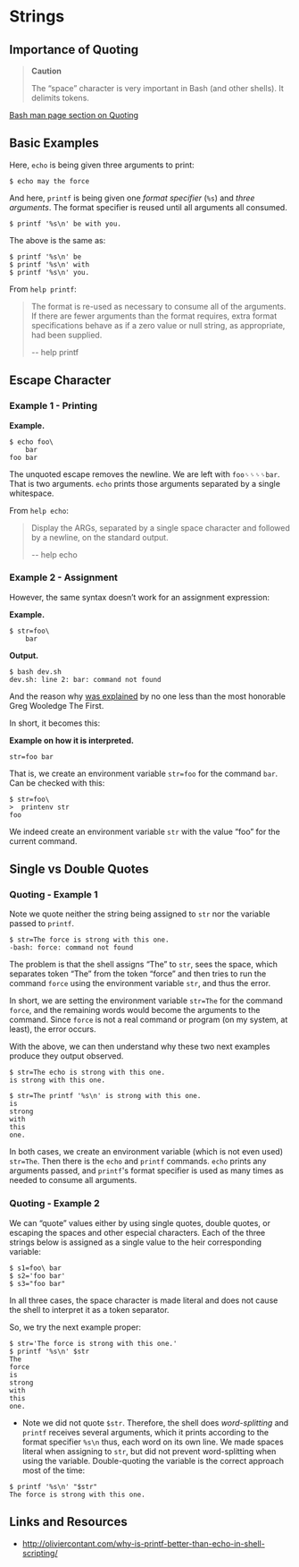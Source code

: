 # Strings

## Importance of Quoting

> **Caution**
> 
> The “space” character is very important in Bash (and other shells). It delimits tokens.

[Bash man page section on Quoting](https://www.gnu.org/savannah-checkouts/gnu/bash/manual/bash.html#Quoting)

## Basic Examples

Here, `echo` is being given three arguments to print:

``` shell-session
$ echo may the force
```

And here, `printf` is being given one *format specifier* (`%s`) and *three arguments*. The format specifier is reused until all arguments all consumed.

``` shell-session
$ printf '%s\n' be with you.
```

The above is the same as:

``` shell-session
$ printf '%s\n' be
$ printf '%s\n' with
$ printf '%s\n' you.
```

From `help printf`:

> The format is re-used as necessary to consume all of the arguments. If there are fewer arguments than the format requires,  extra format specifications behave as if a zero value or null string, as appropriate, had been supplied.
>
> -- help printf

## Escape Character

### Example 1 - Printing

**Example.**

``` shell-session
$ echo foo\
    bar
foo bar
```

The unquoted escape removes the newline. We are left with `foo␠␠␠␠bar`. That is two arguments. `echo` prints those arguments separated by a single whitespace.


From `help echo`:

> Display the ARGs, separated by a single space character and followed by a newline, on the standard output.
>
> -- help echo


### Example 2 - Assignment

However, the same syntax doesn’t work for an assignment expression:

**Example.**

``` shell-session
$ str=foo\
    bar
```

**Output.**

    $ bash dev.sh
    dev.sh: line 2: bar: command not found

And the reason why [was explained](https://lists.gnu.org/archive/html/help-bash/2019-09/msg00012.html) by no one less than the most honorable Greg Wooledge The First.

In short, it becomes this:

**Example on how it is interpreted.**

``` shell-session
str=foo bar
```

That is, we create an environment variable `str=foo` for the command `bar`. Can be checked with this:

``` shell-session
$ str=foo\
>  printenv str
foo
```

We indeed create an environment variable `str` with the value “foo” for the current command.

## Single vs Double Quotes

### Quoting - Example 1

Note we quote neither the string being assigned to `str` nor the variable passed to `printf`.

``` shell-session
$ str=The force is strong with this one.
-bash: force: command not found
```

The problem is that the shell assigns “The” to `str`, sees the space, which separates token “The” from the token “force” and then tries to run the command `force` using the environment variable `str`, and thus the error.

In short, we are setting the environment variable `str=The` for the command `force`, and the remaining words would become the arguments to the command. Since `force` is not a real command or program (on my system, at least), the error occurs.

With the above, we can then understand why these two next examples produce they output observed.

``` shell-session
$ str=The echo is strong with this one.
is strong with this one.

$ str=The printf '%s\n' is strong with this one.
is
strong
with
this
one.
```

In both cases, we create an environment variable (which is not even used) `str=The`. Then there is the `echo` and `printf` commands. `echo` prints any arguments passed, and `printf`'s format specifier is used as many times as needed to consume all arguments.

### Quoting - Example 2

We can “quote” values either by using single quotes, double quotes, or escaping the spaces and other especial characters. Each of the three strings below is assigned as a single value to the heir corresponding variable:

``` shell-session
$ s1=foo\ bar
$ s2='foo bar'
$ s3="foo bar"
```

In all three cases, the space character is made literal and does not cause the shell to interpret it as a token separator.

So, we try the next example proper:

``` shell-session
$ str='The force is strong with this one.'
$ printf '%s\n' $str 
The
force
is
strong
with
this
one.
```

  - Note we did not quote `$str`. Therefore, the shell does *word-splitting* and `printf` receives several arguments, which it prints according to the format specifier `%s\n` thus, each word on its own line. We made spaces literal when assigning to `str`, but did not prevent word-splitting when using the variable. Double-quoting the variable is the correct approach most of the time:

<!-- end list -->

``` shell-session
$ printf '%s\n' "$str"
The force is strong with this one.
```



## Links and Resources

  - <http://oliviercontant.com/why-is-printf-better-than-echo-in-shell-scripting/>

